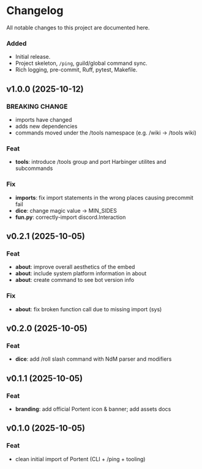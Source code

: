 # Changelog
All notable changes to this project are documented here.

### Added
- Initial release.
- Project skeleton, `/ping`, guild/global command sync.
- Rich logging, pre-commit, Ruff, pytest, Makefile.

## v1.0.0 (2025-10-12)

### BREAKING CHANGE

- imports have changed
- adds new dependencies
- commands moved under the /tools namespace (e.g. /wiki
-> /tools wiki)

### Feat

- **tools**: introduce /tools group and port Harbinger utilites and subcommands

### Fix

- **imports**: fix import statements in the wrong places causing precommit fail
- **dice**: change magic value -> MIN_SIDES
- **fun.py**: correctly-import discord.Interaction

## v0.2.1 (2025-10-05)

### Feat

- **about**: improve overall aesthetics of the embed
- **about**: include system platform information in about
- **about**: create command  to see bot version info

### Fix

- **about**: fix broken function call due to missing import (sys)

## v0.2.0 (2025-10-05)

### Feat

- **dice**: add /roll slash command with NdM parser and modifiers

## v0.1.1 (2025-10-05)

### Feat

- **branding**: add official Portent icon & banner; add assets docs

## v0.1.0 (2025-10-05)

### Feat

- clean initial import of Portent (CLI + /ping + tooling)
